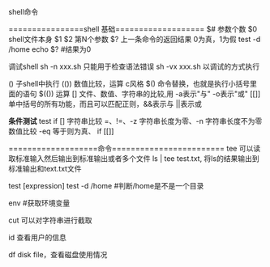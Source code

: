 shell命令

================shell 基础===================
$# 参数个数
$0 shell文件本身
$1 $2  第N个参数
$? 上一条命令的返回结果 0为真，1为假
    test -d /home 
    echo $?  #结果为0

调试shell
sh -n xxx.sh 只能用于检查语法错误
sh -vx xxx.sh 以调试的方式执行

() 子shell中执行
(()) 数值比较，运算 c风格
$() 命令替换，也就是执行小括号里面的语句
$(()) 运算
[] 文件、数值、字符串的比较,用 -a表示"与" -o表示"或"
[[]] 单中括号的所有功能，而且可以匹配正则，&&表示与 ||表示或

**条件测试**
test
if []
字符串比较 =、!=、-z 字符串长度为零、-n 字符串长度不为零
数值比较 -eq 等于则为真、
if [[]]

===================命令========================
tee 可以读取标准输入然后输出到标准输出或者多个文件
ls | tee test.txt, 将ls的结果输出到标准输出和text.txt文件

test [expression]
test -d /home #判断/home是不是一个目录

env #获取环境变量

cut 可以对字符串进行截取

id 查看用户的信息

df disk file，查看磁盘使用情况

